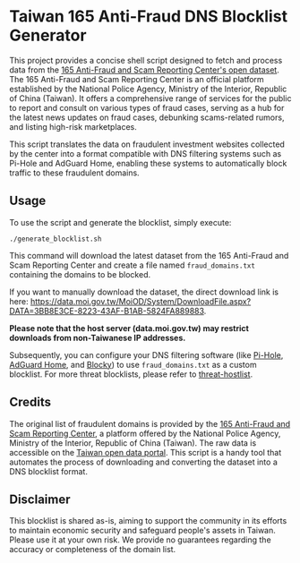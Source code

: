 # Taiwan 165 Anti-Fraud DNS Blocklist Generator

This project provides a concise shell script designed to fetch and process data from the [165 Anti-Fraud and Scam Reporting Center's open dataset][dataset]. The 165 Anti-Fraud and Scam Reporting Center is an official platform established by the National Police Agency, Ministry of the Interior, Republic of China (Taiwan). It offers a comprehensive range of services for the public to report and consult on various types of fraud cases, serving as a hub for the latest news updates on fraud cases, debunking scams-related rumors, and listing high-risk marketplaces.

This script translates the data on fraudulent investment websites collected by the center into a format compatible with DNS filtering systems such as Pi-Hole and AdGuard Home, enabling these systems to automatically block traffic to these fraudulent domains.

## Usage

To use the script and generate the blocklist, simply execute:

```shell
./generate_blocklist.sh
```

This command will download the latest dataset from the 165 Anti-Fraud and Scam Reporting Center and create a file named `fraud_domains.txt` containing the domains to be blocked.

If you want to manually download the dataset, the direct download link is here: <https://data.moi.gov.tw/MoiOD/System/DownloadFile.aspx?DATA=3BB8E3CE-8223-43AF-B1AB-5824FA889883>.

**Please note that the host server (data.moi.gov.tw) may restrict downloads from non-Taiwanese IP addresses.**

Subsequently, you can configure your DNS filtering software (like [Pi-Hole][Pi-Hole], [AdGuard Home][AdGuard Home], and [Blocky][Blocky]) to use `fraud_domains.txt` as a custom blocklist. For more threat blocklists, please refer to [threat-hostlist][threat-hostlist].

## Credits

The original list of fraudulent domains is provided by the [165 Anti-Fraud and Scam Reporting Center][165], a platform offered by the National Police Agency, Ministry of the Interior, Republic of China (Taiwan). The raw data is accessible on the [Taiwan open data portal][dataset]. This script is a handy tool that automates the process of downloading and converting the dataset into a DNS blocklist format.

## Disclaimer

This blocklist is shared as-is, aiming to support the community in its efforts to maintain economic security and safeguard people's assets in Taiwan. Please use it at your own risk. We provide no guarantees regarding the accuracy or completeness of the domain list.

[dataset]: https://data.gov.tw/en/datasets/160055
[165]: https://165.npa.gov.tw/

[Pi-Hole]: https://pi-hole.net/
[AdGuard Home]: https://github.com/AdguardTeam/AdguardHome
[Blocky]: https://0xerr0r.github.io/blocky
[threat-hostlist]: https://github.com/PeterDaveHello/threat-hostlist
